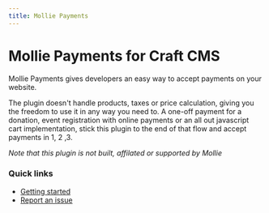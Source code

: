 ```yaml
---
title: Mollie Payments
---
```

# Mollie Payments for Craft CMS

Mollie Payments gives developers an easy way to accept payments on your website. 

The plugin doesn't handle products, taxes or price calculation, giving you the freedom to use it in any way you need to.
A one-off payment for a donation, event registration with online payments or an all out javascript cart implementation, stick this plugin to the end of that flow and accept payments in 1, 2 ,3.

*Note that this plugin is not built, affilated or supported by Mollie*

### Quick links
- [Getting started](/general.html)
- [Report an issue](https://github.com/studioespresso/craft-mollie-payments/issues/new)

 

